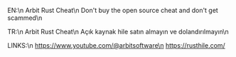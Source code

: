 
EN:\n
Arbit Rust Cheat\n
Don't buy the open source cheat and don't get scammed\n

TR:\n
Arbit Rust Cheat\n
Açık kaynak hile satın almayın ve dolandırılmayın\n

LINKS:\n
https://www.youtube.com/@arbitsoftware\n
https://rusthile.com/
